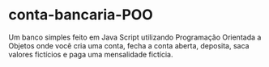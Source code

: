 # conta-bancaria-POO
Um banco simples feito em Java Script utilizando Programação Orientada a Objetos onde você cria uma conta, fecha a conta aberta, deposita, saca valores fictícios e paga uma mensalidade fictícia.
